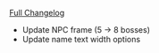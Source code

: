 [Full Changelog](https://github.com/enderneko/Cell/compare/r78-release...da698872e085fdb08e5bc5c49aa48cf5a8f377a2)

- Update NPC frame (5 -> 8 bosses)
- Update name text width options